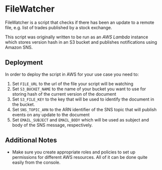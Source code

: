 # FileWatcher
FileWatcher is a script that checks if there has been an update to a remote file, e.g. list of trades published by 
a stock exchange. 

This script was originally written to be run as an *AWS Lambda* instance which stores version hash in an S3 bucket and 
publishes notifications using Amazon SNS. 

## Deployment
In order to deploy the script in AWS for your use case you need to:

1. Set ```FILE_URL``` to the url of the file your script will be watching
2. Set ```S3_BUCKET_NAME``` to the name of your bucket you want to use for storing hash of the current version of the 
document
3. Set ```S3_FILE_KEY``` to the key that will be used to identify the document in the bucket.
4. Set ```SNS_TOPIC_ARN``` to the ARN identifier of the SNS topic that will publish events on any update to the document
5. Set ```EMAIL_SUBJECT``` and ```EMAIL_BODY``` which will be used as subject and body of the SNS message, respectively.

## Additional Notes
* Make sure you create appropriate roles and policies to set up permissions for different AWS resources. All of it 
can be done quite easily from the console. 

